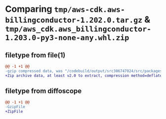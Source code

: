 # Comparing `tmp/aws-cdk.aws-billingconductor-1.202.0.tar.gz` & `tmp/aws_cdk.aws_billingconductor-1.203.0-py3-none-any.whl.zip`

## filetype from file(1)

```diff
@@ -1 +1 @@
-gzip compressed data, was "/codebuild/output/src306747024/src/packages/@aws-cdk/aws-billingconductor/dist/python/aws-cdk.aws-billingconductor-1.202.0.tar", last modified: Fri May 19 23:12:55 2023, max compression
+Zip archive data, at least v2.0 to extract, compression method=deflate
```

## filetype from diffoscope

```diff
@@ -1 +1 @@
-GzipFile
+ZipFile
```

